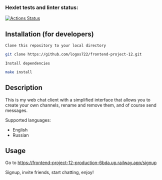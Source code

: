 ### Hexlet tests and linter status:

[![Actions Status](https://github.com/logos722/frontend-project-12/workflows/hexlet-check/badge.svg)](https://github.com/logos722/frontend-project-12/actions)

## Installation (for developers)

`Clone this repository to your local directory`

```sh
git clone https://github.com/logos722/frontend-project-12.git
```

`Install dependencies`

```sh
make install
```

## Description

This is my web chat client with a simplified interface that allows you to create your own channels, rename and remove them, and of course send messages.

Supported languages:

* English
* Russian

## Usage

Go to https://frontend-project-12-production-6bda.up.railway.app/signup

Signup, invite friends, start chatting, enjoy!